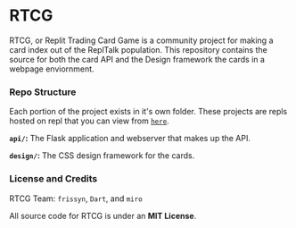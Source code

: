 # RTCG

RTCG, or Replit Trading Card Game is a community project for making a card index out of the ReplTalk population. This repository contains the source for both the card API and the Design framework the cards in a webpage enviornment.

### Repo Structure

Each portion of the project exists in it's own folder. These projects are repls hosted on repl that you can view from [`here`](https://replit.com/@rtcg).

**`api/`:** The Flask application and webserver that makes up the API.

**`design/`:** The CSS design framework for the cards.

### License and Credits

RTCG Team: `frissyn`, `Dart`, and `miro`

All source code for RTCG is under an **MIT License**.